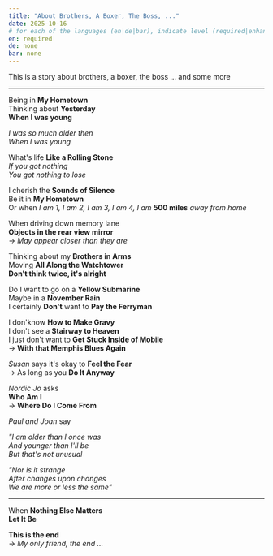 ```yaml
---
title: "About Brothers, A Boxer, The Boss, ..."
date: 2025-10-16
# for each of the languages (en|de|bar), indicate level (required|enhancing|minor|none)
en: required
de: none
bar: none
---
```

This is a story about brothers, a boxer, the boss ... and some more

---

Being in **My Hometown**  
Thinking about **Yesterday**  
**When I was young**

*I was so much older then*  
*When I was young*

What's life **Like a Rolling Stone**  
*If you got nothing*  
*You got nothing to lose*

I cherish the **Sounds of Silence**  
Be it in **My Hometown**  
Or when *I am 1, I am 2, I am 3, I am 4, I am* **500 miles** *away from home*

When driving down memory lane  
**Objects in the rear view mirror**  
-> *May appear closer than they are*

Thinking about my **Brothers in Arms**  
Moving **All Along the Watchtower**  
**Don't think twice, it's alright**

Do I want to go on a **Yellow Submarine**  
Maybe in a **November Rain**  
I certainly **Don't** want to **Pay the Ferryman**

I don'know **How to Make Gravy**  
I don't see a **Stairway to Heaven**  
I just don't want to **Get Stuck Inside of Mobile**  
-> **With that Memphis Blues Again**

*Susan* says it's okay to **Feel the Fear**  
-> As long as you **Do It Anyway**

*Nordic Jo* asks  
**Who Am I**  
-> **Where Do I Come From**

*Paul and Joan* say  

*"I am older than I once was*  
*And younger than I'll be*  
*But that's not unusual*

*"Nor is it strange*  
*After changes upon changes*  
*We are more or less the same"*

---

When **Nothing Else Matters**  
**Let It Be**

**This is the end**  
-> *My only friend, the end ...*